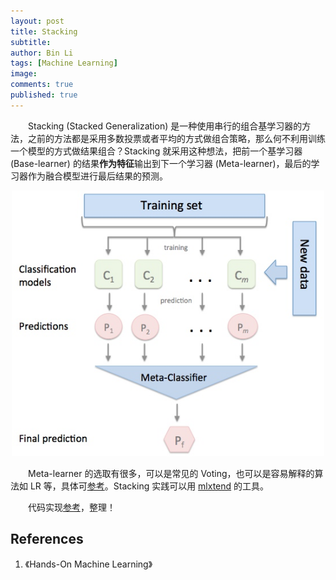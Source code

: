 ```yaml
---
layout: post
title: Stacking
subtitle: 
author: Bin Li
tags: [Machine Learning]
image: 
comments: true
published: true
---
```


　　Stacking (Stacked Generalization) 是一种使用串行的组合基学习器的方法，之前的方法都是采用多数投票或者平均的方式做组合策略，那么何不利用训练一个模型的方式做结果组合？Stacking 就采用这种想法，把前一个基学习器 (Base-learner) 的结果**作为特征**输出到下一个学习器 (Meta-learner)，最后的学习器作为融合模型进行最后结果的预测。

<p align="center">
<img width="500" src="/img/media/15620593061827.jpg">
</p>

　　Meta-learner 的选取有很多，可以是常见的 Voting，也可以是容易解释的算法如 LR 等，具体可[参考](https://blog.csdn.net/g11d111/article/details/80215381)。Stacking 实践可以用 [mlxtend](https://rasbt.github.io/mlxtend/user_guide/classifier/StackingClassifier/) 的工具。

　　代码实现[参考](https://github.com/ageron/handson-ml/blob/master/07_ensemble_learning_and_random_forests.ipynb)，整理！
## References
1. 《Hands-On Machine Learning》